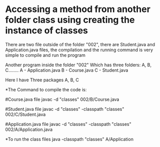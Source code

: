 # Accessing a method from another folder class using creating the instance of classes

There are two file outside of the folder "002", there are Student.java and Application.java files, 
the compilation and the running command is very simple to compile and run the program 

Another program inside the folder "002" Which has three folders: A, B, C........
 A - Application.java
 B - Course.java
 C - Student.java
 
 Here I have Three packages A, B, C
 
 *The Command to compile the code is:
 
 #Course.java file
	javac -d "classes" 002/B/Course.java

#Student.java file
	javac -d "classes" -classpath "classes" 002/C/Student.java
	
#Application.java file
	javac -d "classes" -classpath "classes" 002/A/Application.java
	
*To run the class files
	java -classpath "classes" A/Application


	
 
 
